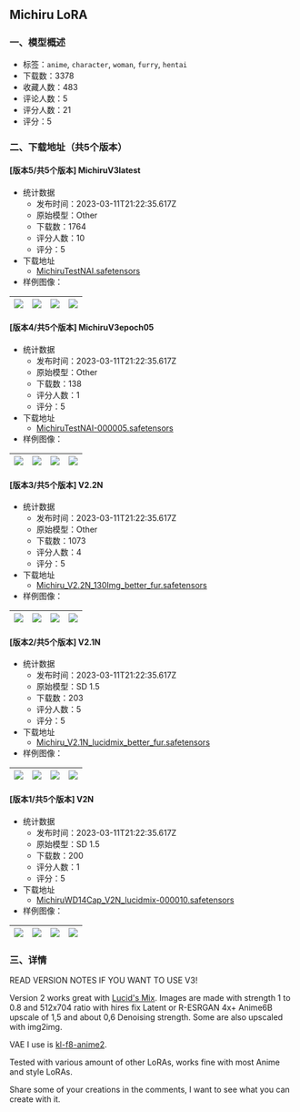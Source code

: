 ## Michiru LoRA
### 一、模型概述

- 标签：`anime`, `character`, `woman`, `furry`, `hentai`
- 下载数：3378
- 收藏人数：483
- 评论人数：5
- 评分人数：21
- 评分：5

### 二、下载地址（共5个版本）

#### [版本5/共5个版本] MichiruV3latest

- 统计数据
  - 发布时间：2023-03-11T21:22:35.617Z
  - 原始模型：Other
  - 下载数：1764
  - 评分人数：10
  - 评分：5
- 下载地址
  - [MichiruTestNAI.safetensors](https://civitai.com/api/download/models/21805)
- 样例图像：

| <img src="https://image.civitai.com/xG1nkqKTMzGDvpLrqFT7WA/842db80d-7273-463b-3bd4-51f86f7ab600/width=450/232717.jpeg" /> | <img src="https://image.civitai.com/xG1nkqKTMzGDvpLrqFT7WA/305c0a52-734f-41a9-4a9e-431cd2d10d00/width=450/232716.jpeg" /> | <img src="https://image.civitai.com/xG1nkqKTMzGDvpLrqFT7WA/1d6897ea-ebda-4b00-1775-3d00dec20200/width=450/232715.jpeg" /> | <img src="https://image.civitai.com/xG1nkqKTMzGDvpLrqFT7WA/be5b0406-6e18-44c2-bf52-42abb096f600/width=450/232714.jpeg" /> |
| ---- | ---- | ---- | ---- |

#### [版本4/共5个版本] MichiruV3epoch05

- 统计数据
  - 发布时间：2023-03-11T21:22:35.617Z
  - 原始模型：Other
  - 下载数：138
  - 评分人数：1
  - 评分：5
- 下载地址
  - [MichiruTestNAI-000005.safetensors](https://civitai.com/api/download/models/21811)
- 样例图像：

| <img src="https://image.civitai.com/xG1nkqKTMzGDvpLrqFT7WA/31f13ce0-0b5a-444c-58ad-7689cb02cb00/width=450/232781.jpeg" /> | <img src="https://image.civitai.com/xG1nkqKTMzGDvpLrqFT7WA/c9dd0485-5e7b-4074-3321-af10af59f000/width=450/232780.jpeg" /> | <img src="https://image.civitai.com/xG1nkqKTMzGDvpLrqFT7WA/dfedf8a7-8e73-4172-0bb2-7f12f3beba00/width=450/232779.jpeg" /> | <img src="https://image.civitai.com/xG1nkqKTMzGDvpLrqFT7WA/3ce7ba92-164f-4d72-faed-7af7bde57400/width=450/232778.jpeg" /> |
| ---- | ---- | ---- | ---- |

#### [版本3/共5个版本] V2.2N

- 统计数据
  - 发布时间：2023-03-11T21:22:35.617Z
  - 原始模型：Other
  - 下载数：1073
  - 评分人数：4
  - 评分：5
- 下载地址
  - [Michiru_V2.2N_130Img_better_fur.safetensors](https://civitai.com/api/download/models/10557)
- 样例图像：

| <img src="https://image.civitai.com/xG1nkqKTMzGDvpLrqFT7WA/b57044b0-ac70-439e-bdbc-82b599931300/width=450/114617.jpeg" /> | <img src="https://image.civitai.com/xG1nkqKTMzGDvpLrqFT7WA/0f3f4ecb-4bbf-4f9e-5ace-7f6b12142300/width=450/114619.jpeg" /> | <img src="https://image.civitai.com/xG1nkqKTMzGDvpLrqFT7WA/4ca1513c-a29c-462c-c175-31fed145f800/width=450/114618.jpeg" /> | <img src="https://image.civitai.com/xG1nkqKTMzGDvpLrqFT7WA/8ee696b3-2827-41ae-a842-7bd8fc1a8f00/width=450/102580.jpeg" /> |
| ---- | ---- | ---- | ---- |

#### [版本2/共5个版本] V2.1N

- 统计数据
  - 发布时间：2023-03-11T21:22:35.617Z
  - 原始模型：SD 1.5
  - 下载数：203
  - 评分人数：5
  - 评分：5
- 下载地址
  - [Michiru_V2.1N_lucidmix_better_fur.safetensors](https://civitai.com/api/download/models/10166)
- 样例图像：

| <img src="https://image.civitai.com/xG1nkqKTMzGDvpLrqFT7WA/e96f587f-f2ff-48b5-8e92-628f44523300/width=450/99375.jpeg" /> | <img src="https://image.civitai.com/xG1nkqKTMzGDvpLrqFT7WA/79c6ff69-0dd7-4810-1e6c-0b9298712300/width=450/99374.jpeg" /> | <img src="https://image.civitai.com/xG1nkqKTMzGDvpLrqFT7WA/d3b57955-b7b2-459d-2fa1-74c78aedf500/width=450/99373.jpeg" /> | <img src="https://image.civitai.com/xG1nkqKTMzGDvpLrqFT7WA/bda8dbcc-a303-4879-d9a4-345b1ede0700/width=450/99372.jpeg" /> |
| ---- | ---- | ---- | ---- |

#### [版本1/共5个版本] V2N

- 统计数据
  - 发布时间：2023-03-11T21:22:35.617Z
  - 原始模型：SD 1.5
  - 下载数：200
  - 评分人数：1
  - 评分：5
- 下载地址
  - [MichiruWD14Cap_V2N_lucidmix-000010.safetensors](https://civitai.com/api/download/models/9908)
- 样例图像：

| <img src="https://image.civitai.com/xG1nkqKTMzGDvpLrqFT7WA/5c782de2-6025-4693-538a-f5ff9b607800/width=450/96467.jpeg" /> | <img src="https://image.civitai.com/xG1nkqKTMzGDvpLrqFT7WA/66a727a7-c1be-4710-a59b-bbdbed3ede00/width=450/96459.jpeg" /> | <img src="https://image.civitai.com/xG1nkqKTMzGDvpLrqFT7WA/3f118e74-d46c-40d1-7987-0a29aebd7b00/width=450/96466.jpeg" /> | <img src="https://image.civitai.com/xG1nkqKTMzGDvpLrqFT7WA/de7bf8e5-6413-45ae-46c9-5deee6db5400/width=450/96652.jpeg" /> |
| ---- | ---- | ---- | ---- |


### 三、详情
<p>READ VERSION NOTES IF YOU WANT TO USE V3!</p><p></p><p>Version 2 works great with <a target="_blank" rel="ugc" href="https://civitai.com/models/7998/lucids-mix">Lucid's Mix</a>. Images are made with strength 1 to 0.8 and 512x704 ratio with hires fix Latent or R-ESRGAN 4x+ Anime6B upscale of 1,5 and about 0,6 Denoising strength. Some are also upscaled with img2img.</p><p>VAE I use is <a target="_blank" rel="ugc" href="https://huggingface.co/hakurei/waifu-diffusion-v1-4/blob/main/vae/kl-f8-anime2.ckpt">kl-f8-anime2</a>.</p><p></p><p>Tested with various amount of other LoRAs, works fine with most Anime and style LoRAs.</p><p></p><p>Share some of your creations in the comments, I want to see what you can create with it.</p>